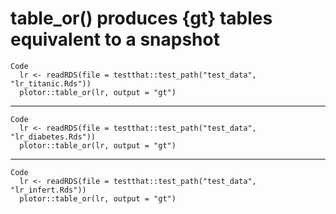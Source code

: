# table_or() produces {gt} tables equivalent to a snapshot

    Code
      lr <- readRDS(file = testthat::test_path("test_data", "lr_titanic.Rds"))
      plotor::table_or(lr, output = "gt")

---

    Code
      lr <- readRDS(file = testthat::test_path("test_data", "lr_diabetes.Rds"))
      plotor::table_or(lr, output = "gt")

---

    Code
      lr <- readRDS(file = testthat::test_path("test_data", "lr_infert.Rds"))
      plotor::table_or(lr, output = "gt")

